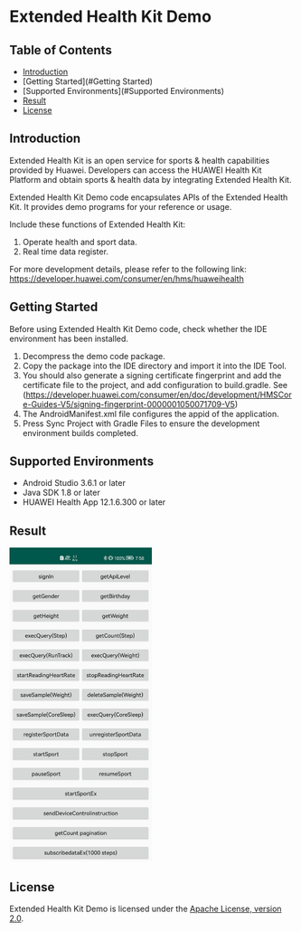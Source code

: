 # Extended Health Kit Demo

## Table of Contents

 * [Introduction](#Introduction)
 * [Getting Started](#Getting Started)
 * [Supported Environments](#Supported Environments)
 * [Result](#result)
 * [License](#License)


## Introduction
Extended Health Kit is an open service for sports & health capabilities provided by Huawei. Developers can access the HUAWEI Health Kit Platform and obtain sports & health data by integrating Extended Health Kit. 

Extended Health Kit Demo code encapsulates APIs of the Extended Health Kit. It provides demo programs for your reference or usage.   

Include these functions of Extended Health Kit:  
1. Operate health and sport data.
2. Real time data register.

For more development details, please refer to the following link: 
https://developer.huawei.com/consumer/en/hms/huaweihealth

## Getting Started

Before using Extended Health Kit Demo code, check whether the IDE environment has been installed. 
1. Decompress the demo code package.    
2. Copy the package into the IDE directory and import it into the IDE Tool.
3. You should also generate a signing certificate fingerprint and add the certificate file to the project, and add configuration to build.gradle. See (https://developer.huawei.com/consumer/en/doc/development/HMSCore-Guides-V5/signing-fingerprint-0000001050071709-V5)
4. The AndroidManifest.xml file configures the appid of the application.
5. Press Sync Project with Gradle Files to ensure the development environment builds completed.

## Supported Environments
* Android Studio 3.6.1 or later
* Java SDK 1.8 or later
* HUAWEI Health App 12.1.6.300 or later

## Result
  <img src="home.jpg" width="50%">

##  License
   Extended Health Kit Demo is licensed under the [Apache License, version 2.0](http://www.apache.org/licenses/LICENSE-2.0).